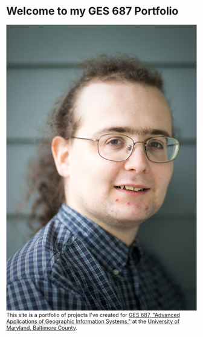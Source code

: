 # Welcome to my GES 687 Portfolio

![My Image](DWRowlands-Headshot.jpg?classes=float-left)
This site is a portfolio of projects I've created for [GES 687, "Advanced Applications of Geographic Information Systems,"](http://catalog.umbc.edu/preview_course_nopop.php?catoid=17&coid=51285) at the [University of Maryland, Baltimore County](https://www.umbc.edu).

